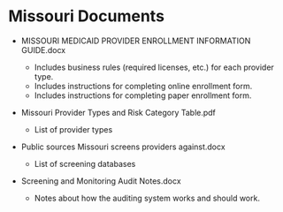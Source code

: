 # Missouri Documents

- MISSOURI MEDICAID PROVIDER ENROLLMENT INFORMATION GUIDE.docx
  - Includes business rules (required licenses, etc.) for each provider type.
  - Includes instructions for completing online enrollment form.
  - Includes instructions for completing paper enrollment form.

- Missouri Provider Types and Risk Category Table.pdf
  - List of provider types
  
- Public sources Missouri screens providers against.docx
  - List of screening databases
  
- Screening and Monitoring Audit Notes.docx
  - Notes about how the auditing system works and should work.